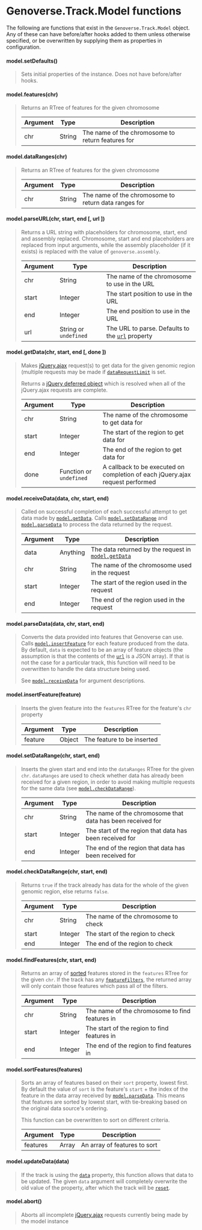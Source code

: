 # Genoverse.Track.Model functions

The following are functions that exist in the `Genoverse.Track.Model` object. Any of these can have before/after hooks added to them unless otherwise specified, or be overwritten by supplying them as properties in configuration.

#### model.setDefaults()
> Sets initial properties of the instance. Does not have before/after hooks.

#### model.features(chr)
> Returns an RTree of features for the given chromosome
>
> Argument | Type | Description
> --- | --- | ---
> chr | String | The name of the chromosome to return features for

#### model.dataRanges(chr)
> Returns an RTree of features for the given chromosome
>
> Argument | Type | Description
> --- | --- | ---
> chr | String | The name of the chromosome to return data ranges for

#### model.parseURL(chr, start, end [, url ])
> Returns a URL string with placeholders for chromosome, start, end and assembly replaced. Chromosome, start and end placeholders are replaced from input arguments, while the assembly placeholder (if it exists) is replaced with the value of `genoverse.assembly`.
>
> Argument | Type | Description
> --- | --- | ---
> chr | String | The name of the chromosome to use in the URL
> start | Integer | The start position to use in the URL
> end | Integer | The end position to use in the URL
> url | String or `undefined` | The URL to parse. Defaults to the [`url`](/docs/tracks/configuration.md#url-default-undefined) property

#### model.getData(chr, start, end [, done ])
> Makes [jQuery.ajax](http://api.jquery.com/jQuery.ajax/#jQuery-ajax-settings) request(s) to get data for the given genomic region (multiple requests may be made if [`dataRequestLimit`](/docs/tracks/configuration.md#datarequestlimit-default-undefined) is set.
>
> Returns a [jQuery deferred object](http://api.jquery.com/category/deferred-object/) which is resolved when all of the jQuery.ajax requests are complete.
> 
> Argument | Type | Description
> --- | --- | ---
> chr | String | The name of the chromosome to get data for
> start | Integer | The start of the region to get data for
> end | Integer | The end of the region to get data for
> done | Function or `undefined` | A callback to be executed on completion of each jQuery.ajax request performed

#### model.receiveData(data, chr, start, end)
> Called on successful completion of each successful attempt to get data made by [`model.getData`](#modelgetdatachr-start-end--done-). Calls [`model.setDataRange`](#modelsetdatarangechr-start-end) and [`model.parseData`](#modelparsedatadata-chr-start-end) to process the data returned by the request.
> 
> Argument | Type | Description
> --- | --- | ---
> data | Anything | The data returned by the request in [`model.getData`](#modelgetdatachr-start-end--done-)
> chr | String | The name of the chromosome used in the request
> start | Integer | The start of the region used in the request
> end | Integer | The end of the region used in the request

#### model.parseData(data, chr, start, end)
> Converts the data provided into features that Genoverse can use. Calls [`model.insertFeature`](#modelinsertfeaturefeature) for each feature produced from the data. By default, `data` is expected to be an array of feature objects (the assumption is that the contents of the [`url`](/docs/tracks/configuration.md#url-default-undefined) is a JSON array). If that is not the case for a particular track, this function will need to be overwritten to handle the data structure being used.
> 
> See [`model.receiveData`](#modelreceivedatadata-chr-start-end) for argument descriptions.

#### model.insertFeature(feature)
> Inserts the given feature into the `features` RTree for the feature's `chr` property
> 
> Argument | Type | Description
> --- | --- | ---
> feature | Object | The feature to be inserted

#### model.setDataRange(chr, start, end)
> Inserts the given start and end into the `dataRanges` RTree for the given `chr`.
> `dataRanges` are used to check whether data has already been received for a given region, in order to avoid making multiple requests for the same data (see [`model.checkDataRange`](#modelcheckdatarangechr-start-end)).
> 
> Argument | Type | Description
> --- | --- | ---
> chr | String | The name of the chromosome that data has been received for
> start | Integer | The start of the region that data has been received for
> end | Integer | The end of the region that data has been received for

#### model.checkDataRange(chr, start, end)
> Returns `true` if the track already has data for the whole of the given genomic region, else returns `false`.
> 
> Argument | Type | Description
> --- | --- | ---
> chr | String | The name of the chromosome to check
> start | Integer | The start of the region to check
> end | Integer | The end of the region to check

#### model.findFeatures(chr, start, end)
> Returns an array of [sorted](#modelsortfeaturesfeatures) features stored in the `features` RTree for the given `chr`. If the track has any [`featureFilters`](/docs/tracks.md#allowing-a-user-to-change-a-tracks-configuration), the returned array will only contain those features which pass all of the filters.
> 
> Argument | Type | Description
> --- | --- | ---
> chr | String | The name of the chromosome to find features in
> start | Integer | The start of the region to find features in
> end | Integer | The end of the region to find features in

#### model.sortFeatures(features)
> Sorts an array of features based on their `sort` property, lowest first. By default the value of `sort` is the feature's `start` + the index of the feature in the data array received by [`model.parseData`](#modelparsedatadata-chr-start-end). This means that features are sorted by lowest start, with tie-breaking based on the original data source's ordering.
>
> This function can be overwritten to sort on different criteria.
>
> Argument | Type | Description
> --- | --- | ---
> features | Array | An array of features to sort

#### model.updateData(data)
> If the track is using the [`data`](/docs/tracks/configuration.md#data-default-undefined) property, this function allows that data to be updated. The given `data` argument will completely overwrite the old value of the property, after which the track will be [`reset`](/docs/api.md#trackreset).

#### model.abort()
> Aborts all incomplete [jQuery.ajax](http://api.jquery.com/jQuery.ajax/#jQuery-ajax-settings) requests currently being made by the model instance
